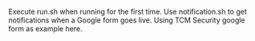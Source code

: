 Execute run.sh when running for the first time. Use notification.sh to get notifications when a Google form goes live. Using TCM Security google form as example here. 
